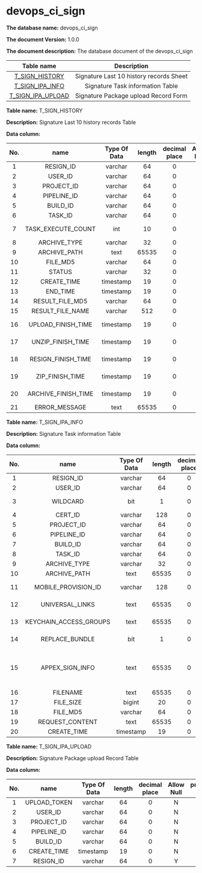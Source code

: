 # devops\_ci\_sign

**The database name:** devops\_ci\_sign

**The document Version:** 1.0.0

**The document description:** The database document of the devops\_ci\_sign

 |                    Table name                    |    Description    | 
 | :--------------------------------------: | :------: | 
 |   [T\_SIGN\_HISTORY](broken-reference)   |  Signature Last 10 history records Sheet| 
 |  [T\_SIGN\_IPA\_INFO](broken-reference)  |Signature Task information Table| 
 | [T\_SIGN\_IPA\_UPLOAD](broken-reference) |Signature Package upload Record Form| 

 **Table name:** T\_SIGN\_HISTORY 

 **Description:** Signature Last 10 history records Table 

 **Data column:** 

 |  No. |           name          |    Type Of Data   |   length  | decimal place | Allow Null |   primary key  |         defaultValue        |   Description   | 
 | :-: | :-------------------: | :-------: | :---: | :-: | :--: | :-: | :----------------: | :----: | 
 |  1  |       RESIGN\_ID      |  varchar  |   64  |  0  |   N  |  Y  |                    |  Signature ID| 
 |  2  |        USER\_ID       |  varchar  |   64  |  0  |   N  |  N  |       system       |  user ID| 
 |  3  |      PROJECT\_ID      |  varchar  |   64  |  0  |   Y  |  N  |                    |  Project ID| 
 |  4  |      PIPELINE\_ID     |  varchar  |   64  |  0  |   Y  |  N  |                    |  pipelineId| 
 |  5  |       BUILD\_ID       |  varchar  |   64  |  0  |   Y  |  N  |                    |  build ID| 
 |  6  |        TASK\_ID       |  varchar  |   64  |  0  |   Y  |  N  |                    |  Task ID| 
 |  7  |  TASK\_EXECUTE\_COUNT |    int    |   10  |  0  |   Y  |  N  |                    | Task execute Total| 
 |  8  |     ARCHIVE\_TYPE     |  varchar  |   32  |  0  |   Y  |  N  |                    |  Archive type| 
 |  9  |     ARCHIVE\_PATH     |    text   | 65535 |  0  |   Y  |  N  |                    |  Archive path| 
 |  10 |       FILE\_MD5       |  varchar  |   64  |  0  |   Y  |  N  |                    |  file MD5| 
 |  11 |         STATUS        |  varchar  |   32  |  0  |   Y  |  N  |                    |   status   | 
 |  12 |      CREATE\_TIME     | timestamp |   19  |  0  |   N  |  N  | CURRENT\_TIMESTAMP |creationTime| 
 |  13 |       END\_TIME       | timestamp |   19  |  0  |   Y  |  N  |                    |  End Time| 
 |  14 |   RESULT\_FILE\_MD5   |  varchar  |   64  |  0  |   Y  |  N  |                    |  file MD5| 
 |  15 |   RESULT\_FILE\_NAME  |  varchar  |  512  |  0  |   Y  |  N  |                    |  file name| 
 |  16 |  UPLOAD\_FINISH\_TIME | timestamp |   19  |  0  |   Y  |  N  |                    | upload complete time| 
 |  17 |  UNZIP\_FINISH\_TIME  | timestamp |   19  |  0  |   Y  |  N  |                    | Decompression complete time| 
 |  18 |  RESIGN\_FINISH\_TIME | timestamp |   19  |  0  |   Y  |  N  |                    | Signature complete time| 
 |  19 |   ZIP\_FINISH\_TIME   | timestamp |   19  |  0  |   Y  |  N  |                    | Packing complete time| 
 |  20 | ARCHIVE\_FINISH\_TIME | timestamp |   19  |  0  |   Y  |  N  |                    | Archive complete time| 
 |  21 |     ERROR\_MESSAGE    |    text   | 65535 |  0  |   Y  |  N  |                    |  Error Message| 

 **Table name:** T\_SIGN\_IPA\_INFO 

 **Description:** Signature Task information Table 

 **Data column:** 

 |  No. |            name            |    Type Of Data   |   length  | decimal place | Allow Null |   primary key  |         defaultValue        |        Description        | 
 | :-: | :----------------------: | :-------: | :---: | :-: | :--: | :-: | :----------------: | :--------------: | 
 |  1  |        RESIGN\_ID        |  varchar  |   64  |  0  |   N  |  Y  |                    |       Signature ID       | 
 |  2  |         USER\_ID         |  varchar  |   64  |  0  |   N  |  N  |                    |       user ID       | 
 |  3  |         WILDCARD         |    bit    |   1   |  0  |   N  |  N  |                    |     Use wildcard to re-sign    | 
 |  4  |         CERT\_ID         |  varchar  |  128  |  0  |   Y  |  N  |                    |       Certificate ID       | 
 |  5  |        PROJECT\_ID       |  varchar  |   64  |  0  |   Y  |  N  |                    |       Project ID       | 
 |  6  |       PIPELINE\_ID       |  varchar  |   64  |  0  |   Y  |  N  |                    |       pipelineId      | 
 |  7  |         BUILD\_ID        |  varchar  |   64  |  0  |   Y  |  N  |                    |       build ID       | 
 |  8  |         TASK\_ID         |  varchar  |   64  |  0  |   Y  |  N  |                    |       Task ID       | 
 |  9  |       ARCHIVE\_TYPE      |  varchar  |   32  |  0  |   Y  |  N  |                    |       Archive type       | 
 |  10 |       ARCHIVE\_PATH      |    text   | 65535 |  0  |   Y  |  N  |                    |       Archive path       | 
 |  11 |   MOBILE\_PROVISION\_ID  |  varchar  |  128  |  0  |   Y  |  N  |                    |      Mobile Device ID      | 
 |  12 |     UNIVERSAL\_LINKS     |    text   | 65535 |  0  |   Y  |  N  |                    | UniversalLink Set| 
 |  13 | KEYCHAIN\_ACCESS\_GROUPS |    text   | 65535 |  0  |   Y  |  N  |                    |      Keychain access group      | 
 |  14 |      REPLACE\_BUNDLE     |    bit    |   1   |  0  |   Y  |  N  |                    |   Replace bundleId   | 
 |  15 |     APPEX\_SIGN\_INFO    |    text   | 65535 |  0  |   Y  |  N  |                    |  Extended Apply name and corresponding remarkFile ID| 
 |  16 |         FILENAME         |    text   | 65535 |  0  |   Y  |  N  |                    |       file name       | 
 |  17 |        FILE\_SIZE        |   bigint  |   20  |  0  |   Y  |  N  |                    |       filesize       | 
 |  18 |         FILE\_MD5        |  varchar  |   64  |  0  |   Y  |  N  |                    |       file MD5      | 
 |  19 |     REQUEST\_CONTENT     |    text   | 65535 |  0  |   N  |  N  |                    |       event content       | 
 |  20 |       CREATE\_TIME       | timestamp |   19  |  0  |   N  |  N  | CURRENT\_TIMESTAMP |       creationTime       | 

 **Table name:** T\_SIGN\_IPA\_UPLOAD 

 **Description:** Signature Package upload Record Table 

 **Data column:** 

 |  No. |       name      |    Type Of Data   |  length | decimal place | Allow Null |   primary key  |         defaultValue        |   Description  | 
 | :-: | :-----------: | :-------: | :-: | :-: | :--: | :-: | :----------------: | :---: | 
 |  1  | UPLOAD\_TOKEN |  varchar  |  64 |  0  |   N  |  Y  |                    | token | 
 |  2  |    USER\_ID   |  varchar  |  64 |  0  |   N  |  N  |                    |  user ID| 
 |  3  |  PROJECT\_ID  |  varchar  |  64 |  0  |   N  |  N  |                    |  Project ID| 
 |  4  |  PIPELINE\_ID |  varchar  |  64 |  0  |   N  |  N  |                    | pipelineId| 
 |  5  |   BUILD\_ID   |  varchar  |  64 |  0  |   N  |  N  |                    |  build ID| 
 |  6  |  CREATE\_TIME | timestamp |  19 |  0  |   N  |  N  | CURRENT\_TIMESTAMP |creationTime| 
 |  7  |   RESIGN\_ID  |  varchar  |  64 |  0  |   Y  |  N  |                    |  Signature ID| 
